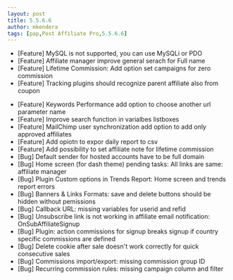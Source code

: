 ```yaml
---
layout: post
title: 5.5.6.6
author: mkendera
tags: [pap,Post Affiliate Pro,5.5.6.6]
---
```


- [Feature] MySQL is not supported, you can use MySQLi or PDO
- [Feature] Affiliate manager improve general serach for Full name
- [Feature] Lifetime Commission: Add option set campaigns for zero commission
- [Feature] Tracking plugins should recognize parent affiliate also from coupon

<!--more-->

- [Feature] Keywords Performance add option to choose another url parameter name
- [Feature] Improve search function in varialbes listboxes
- [Feature] MailChimp user synchronization add option to add only approved affiliates
- [Feature] Add opiotn to expor daily report to csv
- [Feature] Add possibility to set affiliate note for lifetime commission
- [Bug] Default sender for hosted accounts have to be full domain
- [Bug] Home screen (for dash theme) pending tasks: All links are same: affiliate manager
- [Bug] Plugin Custom options in Trends Report: Home screen and trends report errors
- [Bug] Banners & Links Formats: save and delete buttons should be hidden without pemissions
- [Bug] Callback URL: missing variables for userid and refid
- [Bug] Unsubscribe link is not working in affiliate email notification: OnSubAffiliateSignup
- [Bug] Plugin: action commissions for signup breaks signup if country specific commissions are defined
- [Bug] Delete cookie after sale doesn't work correctly for quick consecutive sales
- [Bug] Commissions import/export: missing commission group ID
- [Bug] Recurring commission rules: missing campaign column and filter
